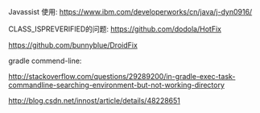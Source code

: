 Javassist 使用:
https://www.ibm.com/developerworks/cn/java/j-dyn0916/


CLASS_ISPREVERIFIED的问题:
https://github.com/dodola/HotFix


https://github.com/bunnyblue/DroidFix



gradle commend-line:

http://stackoverflow.com/questions/29289200/in-gradle-exec-task-commandline-searching-environment-but-not-working-directory

http://blog.csdn.net/innost/article/details/48228651


